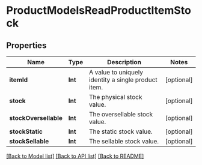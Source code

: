 # ProductModelsReadProductItemStock

## Properties
Name | Type | Description | Notes
------------ | ------------- | ------------- | -------------
**itemId** | **Int** | A value to uniquely identity a single product item. | [optional] 
**stock** | **Int** | The physical stock value. | [optional] 
**stockOversellable** | **Int** | The oversellable stock value. | [optional] 
**stockStatic** | **Int** | The static stock value. | [optional] 
**stockSellable** | **Int** | The sellable stock value. | [optional] 

[[Back to Model list]](../README.md#documentation-for-models) [[Back to API list]](../README.md#documentation-for-api-endpoints) [[Back to README]](../README.md)



